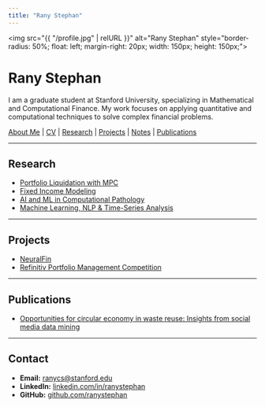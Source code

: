 ```yaml
---
title: "Rany Stephan"
---
```


<img src="{{ "/profile.jpg" | relURL }}" alt="Rany Stephan" style="border-radius: 50%; float: left; margin-right: 20px; width: 150px; height: 150px;">

# Rany Stephan

I am a graduate student at Stanford University, specializing in Mathematical and Computational Finance. My work focuses on applying quantitative and computational techniques to solve complex financial problems.

[About Me](/about/) | [CV](/cv/) | [Research](/research/) | [Projects](/projects/) | [Notes](/notes/) | [Publications](/publications/)

---

## Research

*   [Portfolio Liquidation with MPC](/research/#graduate-researcher-convex-optimization)
*   [Fixed Income Modeling](/research/#graduate-researcher-fixed-income-modeling)
*   [AI and ML in Computational Pathology](/research/#graduate-researcher-ai-and-ml-in-computational-pathology)
*   [Machine Learning, NLP & Time-Series Analysis](/research/#research-assistant-machine-learning-nlp-time-series-analysis)

---

## Projects

*   [NeuralFin](/projects/#winner-murex-best-development-project-award-3-000)
*   [Refinitiv Portfolio Management Competition](/projects/#university-representative-refinitiv-portfolio-management-competition)

---

## Publications

*   [Opportunities for circular economy in waste reuse: Insights from social media data mining](/publications/#opportunities-for-circular-economy-in-waste-reuse-insights-from-social-media-data-mining)

---

## Contact

*   **Email:** [ranycs@stanford.edu](mailto:ranycs@stanford.edu)
*   **LinkedIn:** [linkedin.com/in/ranystephan](https://www.linkedin.com/in/ranystephan)
*   **GitHub:** [github.com/ranystephan](https://github.com/ranystephan)
